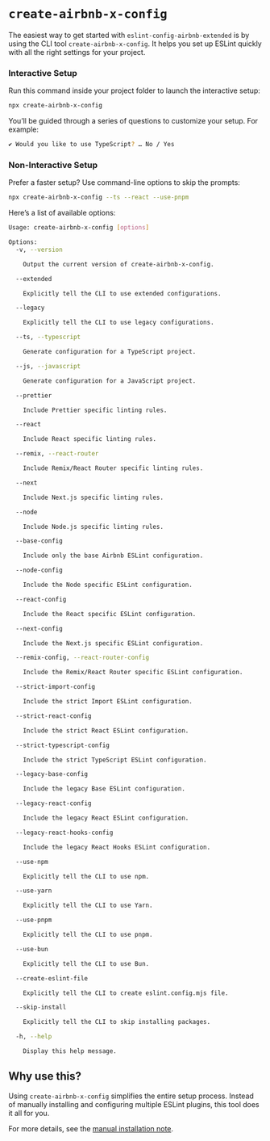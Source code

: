 # `create-airbnb-x-config`

The easiest way to get started with `eslint-config-airbnb-extended` is by using the CLI tool `create-airbnb-x-config`. It helps you set up ESLint quickly with all the right settings for your project.

### Interactive Setup

Run this command inside your project folder to launch the interactive setup:

```bash
npx create-airbnb-x-config
```

You’ll be guided through a series of questions to customize your setup. For example:

```bash
✔ Would you like to use TypeScript? … No / Yes
```

### Non-Interactive Setup

Prefer a faster setup? Use command-line options to skip the prompts:

```bash
npx create-airbnb-x-config --ts --react --use-pnpm
```

Here’s a list of available options:

```bash
Usage: create-airbnb-x-config [options]

Options:
  -v, --version

    Output the current version of create-airbnb-x-config.

  --extended

    Explicitly tell the CLI to use extended configurations.

  --legacy

    Explicitly tell the CLI to use legacy configurations.

  --ts, --typescript

    Generate configuration for a TypeScript project.

  --js, --javascript

    Generate configuration for a JavaScript project.

  --prettier

    Include Prettier specific linting rules.

  --react

    Include React specific linting rules.

  --remix, --react-router

    Include Remix/React Router specific linting rules.

  --next

    Include Next.js specific linting rules.

  --node

    Include Node.js specific linting rules.

  --base-config

    Include only the base Airbnb ESLint configuration.

  --node-config

    Include the Node specific ESLint configuration.

  --react-config

    Include the React specific ESLint configuration.

  --next-config

    Include the Next.js specific ESLint configuration.

  --remix-config, --react-router-config

    Include the Remix/React Router specific ESLint configuration.

  --strict-import-config

    Include the strict Import ESLint configuration.

  --strict-react-config

    Include the strict React ESLint configuration.

  --strict-typescript-config

    Include the strict TypeScript ESLint configuration.

  --legacy-base-config

    Include the legacy Base ESLint configuration.

  --legacy-react-config

    Include the legacy React ESLint configuration.

  --legacy-react-hooks-config

    Include the legacy React Hooks ESLint configuration.

  --use-npm

    Explicitly tell the CLI to use npm.

  --use-yarn

    Explicitly tell the CLI to use Yarn.

  --use-pnpm

    Explicitly tell the CLI to use pnpm.

  --use-bun

    Explicitly tell the CLI to use Bun.

  --create-eslint-file

    Explicitly tell the CLI to create eslint.config.mjs file.

  --skip-install

    Explicitly tell the CLI to skip installing packages.

  -h, --help

    Display this help message.
```

## Why use this?

Using `create-airbnb-x-config` simplifies the entire setup process. Instead of manually installing and configuring multiple ESLint plugins, this tool does it all for you.

For more details, see the [manual installation note](https://github.com/NishargShah/eslint-config-airbnb-extended/tree/master/packages/eslint-config-airbnb-extended#manual-installation-not-recommended).
